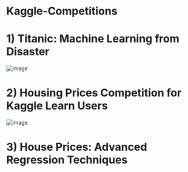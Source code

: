 # Kaggle-Competitions
# 1) Titanic: Machine Learning from Disaster

![image](https://user-images.githubusercontent.com/61430438/99778158-4ecb2b00-2b39-11eb-82b3-723f46bce1a7.png)

# 2) Housing Prices Competition for Kaggle Learn Users

![image](https://user-images.githubusercontent.com/61430438/99778016-22171380-2b39-11eb-8b4a-b6789a9c31f4.png)

# 3) House Prices: Advanced Regression Techniques





